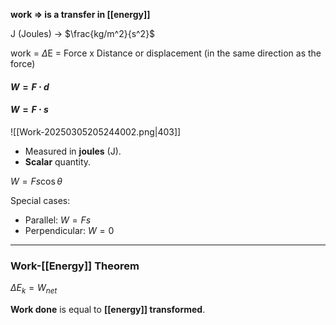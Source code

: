 **work => is a transfer in [[energy]]**

J (Joules) -> $\frac{kg/m^2}{s^2}$

work = $\Delta$E = Force x Distance or displacement (in the same direction as the force)
#### $W = F \cdot d$
#### $W = F \cdot s$

![[Work-20250305205244002.png|403]]


- Measured in **joules** (J).
- **Scalar** quantity.

$W = Fs\cos\theta$  

Special cases:
- Parallel: $W = Fs$
- Perpendicular: $W = 0$

---
### Work-[[Energy]] Theorem
$\Delta E_k = W_{net}$

**Work done** is equal to **[[energy]] transformed**.